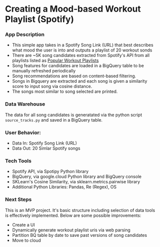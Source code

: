 # Creating a Mood-based Workout Playlist (Spotify)

### App Description
* This simple app takes in a Spotify Song Link (URL) that best describes what mood the user is into and outputs a playlist of 20 workout sonds
* There are ~5K song candidates extracted from Spotify's API from all playlists listed as [Popular Workout Playlists](https://open.spotify.com/genre/section0JQ5IMCbQBLsb9HwPKg2Us) 
* Song features for candidates are loaded in a BigQuery table to be manually refreshed periodically
* Song recommendations are based on content-based filtering. 
* Songs in Bigquery are extracted and each song is given a similarity score to input song via cosine distance.
* The songs most similar to song selected are printed.

### Data Warehouse
The data for all song candidates is generatated via the python script `source_tracks.py` and saved in a BigQuery table.

### User Behavior:
* Data In: Spotify Song Link (URL)
* Data Out: 20 Simlar Spotify songs

### Tech Tools
* Spotify API, via Spotipy Python library
* BigQuery, via google.cloud Python library and BigQuery console
* SKLearn's Cosine Similarity, via sklearn.metrics.pairwise library
* Additional Python Libraries: Pandas, Re (Regex), OS

### Next Steps

This is an MVP project. It's basic structure including selection of data tools is effectively implemented. Below are some possible improvements:
* Create a UI
* Dynamically generate workout playlist uris via web parsing
* Partition BQ table by date to save past versions of song candidates
* Move to cloud